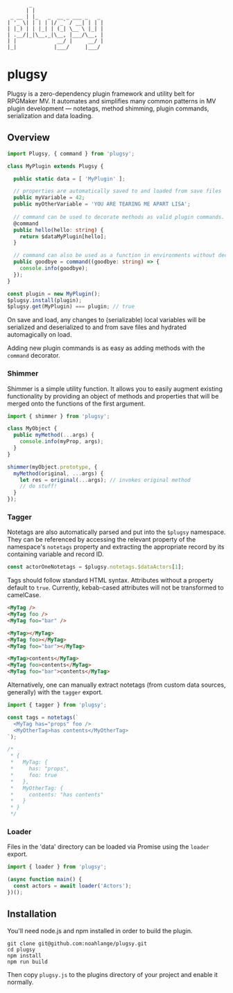            _                       
          | |                      
     _ __ | |_   _  __ _ ___ _   _ 
    | '_ \| | | | |/ _` / __| | | |
    | |_) | | |_| | (_| \__ \ |_| |
    | .__/|_|\__,_|\__, |___/\__, |
    | |             __/ |     __/ |
    |_|            |___/     |___/ 

# plugsy
Plugsy is a zero-dependency plugin framework and utility belt for RPGMaker MV.
It automates and simplifies many common patterns in MV plugin development —
notetags, method shimming, plugin commands, serialization and data loading.

## Overview

```typescript
import Plugsy, { command } from 'plugsy';

class MyPlugin extends Plugsy {

  public static data = [ 'MyPlugin' ];

  // properties are automatically saved to and loaded from save files
  public myVariable = 42;
  public myOtherVariable = 'YOU ARE TEARING ME APART LISA';
  
  // command can be used to decorate methods as valid plugin commands.
  @command
  public hello(hello: string) {
    return $dataMyPlugin[hello];
  }

  // command can also be used as a function in environments without decorators
  public goodbye = command((goodbye: string) => {
    console.info(goodbye);
  });
}

const plugin = new MyPlugin();
$plugsy.install(plugin);
$plugsy.get(MyPlugin) === plugin; // true
```

On save and load, any changes to (serializable) local variables will be
serialized and deserialized to and from save files and hydrated automagically
on load.

Adding new plugin commands is as easy as adding methods with the `command`
decorator.

### Shimmer
Shimmer is a simple utility function. It allows you to easily augment existing
functionality by providing an object of methods and properties that will be
merged onto the functions of the first argument.

```typescript
import { shimmer } from 'plugsy';

class MyObject {
  public myMethod(...args) {
    console.info(myProp, args);
  }
}

shimmer(myObject.prototype, {
  myMethod(original, ...args) {
    let res = original(...args); // invokes original method
    // do stuff!
  }
});
```

### Tagger
Notetags are also automatically parsed and put into the `$plugsy` namespace.
They can be referenced by accessing the relevant property of the namespace's
`notetags` property and extracting the appropriate record by its containing
variable and record ID.

```typescript
const actorOneNotetags = $plugsy.notetags.$dataActors[1];
```

Tags should follow standard HTML syntax. Attributes without a property default
to `true`. Currently, kebab-cased attributes will not be transformed to
camelCase.

```html
<MyTag />
<MyTag foo />
<MyTag foo="bar" />

<MyTag></MyTag>
<MyTag foo></MyTag>
<MyTag foo="bar"></MyTag>

<MyTag>contents</MyTag>
<MyTag foo>contents</MyTag>
<MyTag foo="bar">contents</MyTag>
```

Alternatively, one can manually extract notetags (from custom data sources,
generally) with the `tagger` export.

```typescript
import { tagger } from 'plugsy';

const tags = notetags(`
  <MyTag has="props" foo />
  <MyOtherTag>has contents</MyOtherTag>
`);

/*
 * {
 *   MyTag: {
 *     has: "props",
 *     foo: true
 *   },
 *   MyOtherTag: {
 *     contents: "has contents"
 *   }
 * }
 */

```

### Loader
Files in the 'data' directory can be loaded via Promise using the `loader`
export.

```typescript
import { loader } from 'plugsy';

(async function main() {
  const actors = await loader('Actors');
})();
```

## Installation
You'll need node.js and npm installed in order to build the plugin.

```
git clone git@github.com:noahlange/plugsy.git
cd plugsy
npm install
npm run build
```

Then copy `plugsy.js` to the plugins directory of your project and enable it
normally.